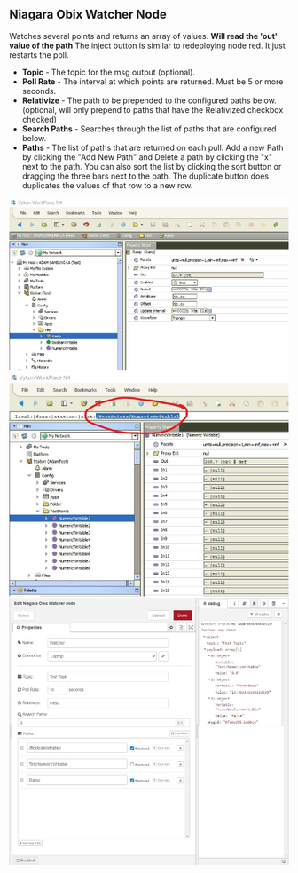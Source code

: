 ## Niagara Obix Watcher Node

Watches several points and returns an array of values. **Will read the 'out' value of the path**
The inject button is similar to redeploying node red. It just restarts the poll.

-   **Topic** - The topic for the msg output (optional).
-   **Poll Rate** - The interval at which points are returned. Must be 5 or more seconds.
-   **Relativize** - The path to be prepended to the configured paths below. (optional, will only prepend to paths that have the Relativized checkbox checked)
-   **Search Paths** - Searches through the list of paths that are configured below.
-   **Paths** - The list of paths that are returned on each pull. Add a new Path by clicking the "Add New Path" and Delete a path by clicking the "x" next to the path. You can also sort the list by clicking the sort button or dragging the three bars next to the path. The duplicate button does duplicates the values of that row to a new row.

![Example of Niagara Tree](niagara.jpg?raw=true "Example of Niagara Tree")
![Example of Niagara Path](niagaraPath.jpg?raw=true "Example of Niagara Path")
![Example of Node Red configuration](nodered.jpg?raw=true "Example of Node Red configuration")